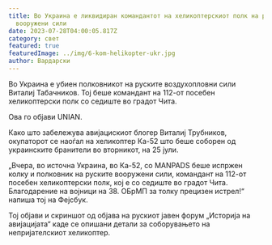 ```yaml
---
title: Во Украина е ликвидиран командантот на хеликоптерскиот полк на руските
  вооружени сили
date: 2023-07-28T04:00:05.817Z
category: свет
featured: true
featuredImage: ../img/6-kom-helikopter-ukr.jpg
author: Вардарски
---
```

Во Украина е убиен полковникот на руските воздухопловни сили Виталиј Табачников. Тој беше командант на 112-от посебен хеликоптерски полк со седиште во градот Чита.

Ова го објави UNIAN.

Како што забележува авијацискиот блогер Виталиј Трубников, окупаторот се наоѓал на хеликоптер Ка-52 што беше соборен од украинските бранители во вторникот, на 25 јули.

„Вчера, во источна Украина, во Ка-52, со MANPADS беше испржен колку и полковник на руските вооружени сили, командант на 112-от посебен хеликоптерски полк, кој е со седиште во градот Чита. Благодарение на војници на 38. ОБрМП за толку прецизен истрел!“ напиша тој на Фејсбук.

Тој објави и скриншот од објава на рускиот јавен форум „Историја на авијацијата“ каде се опишани детали за соборувањето на непријателскиот хеликоптер.